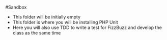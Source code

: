 #Sandbox
* This folder will be initially empty
* This folder is where you will be installing PHP Unit
* Here you will also use TDD to write a test for FizzBuzz and develop the class as the same time
